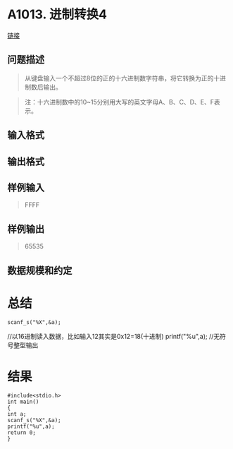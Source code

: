 # A1013. 进制转换4
[链接](http://www.tsinsen.com/A1013)
## 问题描述
>从键盘输入一个不超过8位的正的十六进制数字符串，将它转换为正的十进制数后输出。

>注：十六进制数中的10~15分别用大写的英文字母A、B、C、D、E、F表示。
## 输入格式
## 输出格式
## 样例输入 
>FFFF
## 样例输出
>65535
## 数据规模和约定
# 总结
    scanf_s("%X",&a);
//以16进制读入数据，比如输入12其实是0x12=18(十进制)
    printf("%u",a);
//无符号整型输出

# 结果
    #include<stdio.h>
    int main()
    {
    int a;
    scanf_s("%X",&a);
    printf("%u",a);
    return 0;
    }